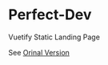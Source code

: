 # Perfect-Dev
Vuetify Static Landing Page

See [Orinal Version](https://www.templatemonster.com/demo/90625.html)
